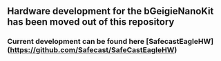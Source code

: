 ## Hardware development for the bGeigieNanoKit has been moved out of this repository
### Current development can be found here [SafecastEagleHW] (https://github.com/Safecast/SafeCastEagleHW)
